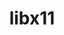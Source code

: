 ---
title: "libx11"
layout: cache
categories: [package, develop-2025-05-04]
meta: {"compilers": ["gcc@11.1.0", "gcc@11.4.0", "gcc@13.2.0"], "num_specs": 6, "num_specs_by_stack": {"data-vis-sdk": 1, "e4s": 3, "e4s-rocm-external": 1, "hep": 1, "ml-linux-x86_64-rocm": 1, "root": 6}, "oss": ["ubuntu20.04", "ubuntu22.04", "ubuntu24.04"], "platforms": ["linux"], "stacks": ["data-vis-sdk", "e4s", "e4s-rocm-external", "hep", "ml-linux-x86_64-rocm", "root"], "targets": ["x86_64_v3"], "versions": ["1.8.11"]}
spec_details: [{"compiler": "gcc@11.4.0", "hash": "2vjmlcetfxegakl7o5ue46wa3olwzi2e", "os": "ubuntu22.04", "platform": "linux", "size": "-", "stacks": ["e4s", "e4s-rocm-external", "root"], "target": "x86_64_v3", "variants": ["build_system=autotools"], "versions": ["1.8.11"]}, {"compiler": "gcc@11.4.0", "hash": "5ebwz4bee2tn252frqjuuayotifiujyg", "os": "ubuntu22.04", "platform": "linux", "size": "-", "stacks": ["e4s", "root"], "target": "x86_64_v3", "variants": ["build_system=autotools"], "versions": ["1.8.11"]}, {"compiler": "gcc@11.1.0", "hash": "navgnyfq56amhfld2kvb4vbqnrigfg2p", "os": "ubuntu20.04", "platform": "linux", "size": "-", "stacks": ["data-vis-sdk", "root"], "target": "x86_64_v3", "variants": ["build_system=autotools"], "versions": ["1.8.11"]}, {"compiler": "gcc@11.4.0", "hash": "qo4pyo234dfwcuka5aiwmlwbkj4lertv", "os": "ubuntu22.04", "platform": "linux", "size": "-", "stacks": ["hep", "root"], "target": "x86_64_v3", "variants": ["build_system=autotools"], "versions": ["1.8.11"]}, {"compiler": "gcc@13.2.0", "hash": "v5ryuuud4vnhfdcxphtvpsoq26axpnqe", "os": "ubuntu24.04", "platform": "linux", "size": "-", "stacks": ["ml-linux-x86_64-rocm", "root"], "target": "x86_64_v3", "variants": ["build_system=autotools"], "versions": ["1.8.11"]}, {"compiler": "gcc@11.4.0", "hash": "yuikhgmmycoslb2eqk4odtxdo7rcsj2a", "os": "ubuntu22.04", "platform": "linux", "size": "-", "stacks": ["e4s", "root"], "target": "x86_64_v3", "variants": ["build_system=autotools"], "versions": ["1.8.11"]}]
---